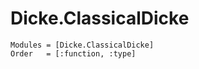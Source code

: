 # Dicke.ClassicalDicke
```@autodocs
Modules = [Dicke.ClassicalDicke]
Order   = [:function, :type]
```
